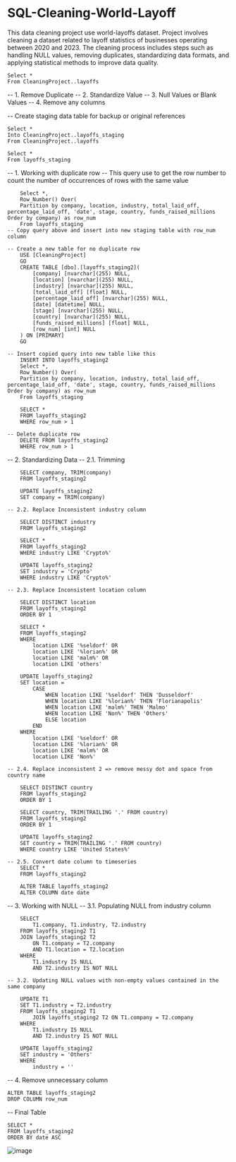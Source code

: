 # SQL-Cleaning-World-Layoff
This data cleaning project use world-layoffs dataset. Project involves cleaning a dataset related to layoff statistics of businesses operating between 2020 and 2023. The cleaning process includes steps such as handling NULL values, removing duplicates, standardizing data formats, and applying statistical methods to improve data quality.


    Select * 
    From CleaningProject..layoffs

-- 1. Remove Duplicate
-- 2. Standardize Value
-- 3. Null Values or Blank Values
-- 4. Remove any columns

-- Create staging data table for backup or original references

    Select *
    Into CleaningProject..layoffs_staging
    From CleaningProject..layoffs

    Select *
    From layoffs_staging

-- 1. Working with duplicate row
	-- This query use to get the row number to count the number of occurrences of rows with the same value
 
		Select *,
		Row_Number() Over(
		Partition by company, location, industry, total_laid_off, percentage_laid_off, 'date', stage, country, funds_raised_millions  Order by company) as row_num
		From layoffs_staging
	-- Copy query above and insert into new staging table with row_num column

	-- Create a new table for no duplicate row
		USE [CleaningProject]
		GO
		CREATE TABLE [dbo].[layoffs_staging2](
			[company] [nvarchar](255) NULL,
			[location] [nvarchar](255) NULL,
			[industry] [nvarchar](255) NULL,
			[total_laid_off] [float] NULL,
			[percentage_laid_off] [nvarchar](255) NULL,
			[date] [datetime] NULL,
			[stage] [nvarchar](255) NULL,
			[country] [nvarchar](255) NULL,
			[funds_raised_millions] [float] NULL,
			[row_num] [int] NULL
		) ON [PRIMARY]
		GO

	-- Insert copied query into new table like this
		INSERT INTO layoffs_staging2
		Select *,
		Row_Number() Over(
		Partition by company, location, industry, total_laid_off, percentage_laid_off, 'date', stage, country, funds_raised_millions  Order by company) as row_num
		From layoffs_staging

		SELECT *
		FROM layoffs_staging2
		WHERE row_num > 1

	-- Delete duplicate row
		DELETE FROM layoffs_staging2
		WHERE row_num > 1

-- 2. Standardizing Data
	-- 2.1. Trimming
 
		SELECT company, TRIM(company)
		FROM layoffs_staging2

		UPDATE layoffs_staging2
		SET company = TRIM(company)

	-- 2.2. Replace Inconsistent industry column
 
		SELECT DISTINCT industry
		FROM layoffs_staging2
	  
		SELECT *
		FROM layoffs_staging2
		WHERE industry LIKE 'Crypto%'

		UPDATE layoffs_staging2
		SET industry = 'Crypto'
		WHERE industry LIKE 'Crypto%'

	-- 2.3. Replace Inconsistent location column
 
		SELECT DISTINCT location
		FROM layoffs_staging2
		ORDER BY 1
  
		SELECT *
		FROM layoffs_staging2
		WHERE 
			location LIKE '%seldorf' OR
			location LIKE '%lorian%' OR
			location LIKE 'malm%' OR
			location LIKE 'others'

		UPDATE layoffs_staging2
		SET location = 
			CASE 
				WHEN location LIKE '%seldorf' THEN 'Dusseldorf' 
				WHEN location LIKE '%lorian%' THEN 'Florianapolis'
				WHEN location LIKE 'malm%' THEN 'Malmo'
				WHEN location LIKE 'Non%' THEN 'Others'
				ELSE location 
			END
		WHERE 
			location LIKE '%seldorf' OR
			location LIKE '%lorian%' OR
			location LIKE 'malm%' OR
			location LIKE 'Non%'

	-- 2.4. Replace inconsistent 2 => remove messy dot and space from country name
 
		SELECT DISTINCT country
		FROM layoffs_staging2
		ORDER BY 1

		SELECT country, TRIM(TRAILING '.' FROM country)
		FROM layoffs_staging2
		ORDER BY 1

		UPDATE layoffs_staging2
		SET country = TRIM(TRAILING '.' FROM country)
		WHERE country LIKE 'United States%'

	-- 2.5. Convert date column to timeseries
		SELECT *
		FROM layoffs_staging2

		ALTER TABLE layoffs_staging2
		ALTER COLUMN date date

-- 3. Working with NULL
	-- 3.1. Populating NULL from industry column
 
		SELECT 
			T1.company, T1.industry, T2.industry
		FROM layoffs_staging2 T1
		JOIN layoffs_staging2 T2
			ON T1.company = T2.company
			AND T1.location = T2.location
		WHERE 
			T1.industry IS NULL
			AND T2.industry IS NOT NULL

	-- 3.2. Updating NULL values ​​with non-empty values ​​contained in the same company
 
		UPDATE T1
		SET T1.industry = T2.industry
		FROM layoffs_staging2 T1
			JOIN layoffs_staging2 T2 ON T1.company = T2.company
		WHERE 
			T1.industry IS NULL
			AND T2.industry IS NOT NULL 

		UPDATE layoffs_staging2
		SET industry = 'Others'
		WHERE 
			industry = ''

-- 4. Remove unnecessary column

	ALTER TABLE layoffs_staging2
	DROP COLUMN row_num
	
 -- Final Table
 
	SELECT *
	FROM layoffs_staging2
	ORDER BY date ASC



![image](https://github.com/hudzaifahjef/SQL-Cleaning-World-Layoff/assets/171403119/68ff6156-1910-40bc-bb60-0374d94dd769)
